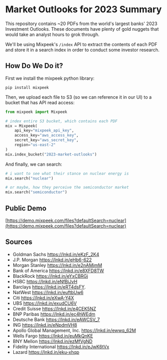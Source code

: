 # Market Outlooks for 2023 Summary

This repository contains ~20 PDFs from the world's largest banks' 2023 Investment Outlooks. These documents have plenty of gold nuggets that would take an analyst hours to grok through.

We'll be using Mixpeek's `/index` API to extract the contents of each PDF and store it in a search index in order to conduct some investor research.

## How Do We Do it?

First we install the mixpeek python library:

`pip install mixpeek`

Then, we upload each file to S3 (so we can reference it in our UI) to a bucket that has API read access:

```python
from mixpeek import Mixpeek

# index entire S3 bucket, which contains each PDF
mix = Mixpeek(
    api_key="mixpeek_api_key",
    access_key="aws_access_key",
    secret_key="aws_secret_key",
    region="us-east-2"
)
mix.index_bucket("2023-market-outlooks")
```

And finally, we can search:

```python
# i want to see what their stance on nuclear energy is
mix.search("nuclear")

# or maybe, how they perceive the semiconductor market
mix.search("semiconductor")

```

## Public Demo

[https://demo.mixpeek.com/files?defaultSearch=nuclear](https://demo.mixpeek.com/files?defaultSearch=nuclear)

## Sources

- Goldman Sachs https://lnkd.in/eKzF_2K4
- J.P. Morgan https://lnkd.in/eHb6-622
- Morgan Stanley https://lnkd.in/e2nAMjmM
- Bank of America https://lnkd.in/e8XFD8TW
- BlackRock https://lnkd.in/eYxCBRGj
- HSBC https://lnkd.in/eNfBiJvH
- Barclays https://lnkd.in/eRT4dsFY.
- NatWest https://lnkd.in/euftbUw6
- Citi https://lnkd.in/eXwA-Y4X
- UBS https://lnkd.in/exudCU6V
- Credit Suisse https://lnkd.in/e4CEK5NZ
- BNP Paribas https://lnkd.in/ec4hWEdm
- Deutsche Bank https://lnkd.in/eAWCSV_7
- ING https://lnkd.in/eNpdmVH8
- Apollo Global Management, Inc. https://lnkd.in/ewwq_62M
- Wells Fargo https://lnkd.in/euMkQnKE
- BNY Mellon https://lnkd.in/ezMfVgND
- Fidelity International https://lnkd.in/eJwK6tVx
- Lazard https://lnkd.in/eku-xhqp
